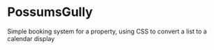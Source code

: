 # PossumsGully
Simple booking system for a property, using CSS to convert a list to a calendar display
